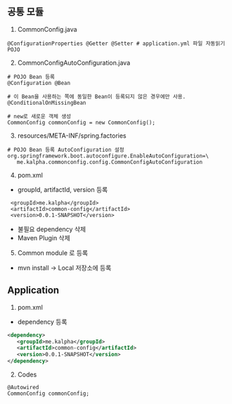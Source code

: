 ## 공통 모듈
1. CommonConfig.java
```text
@ConfigurationProperties @Getter @Setter # application.yml 파일 자동읽기 POJO
```
2. CommonConfigAutoConfiguration.java
```text   
# POJO Bean 등록
@Configuration @Bean 

# 이 Bean을 사용하는 쪽에 동일한 Bean이 등록되지 않은 경우에만 사용.
@ConditionalOnMissingBean

# new로 새로운 객체 생성
CommonConfig commonConfig = new CommonConfig();
```
3. resources/META-INF/spring.factories
```properties
# POJO Bean 등록 AutoConfiguration 설정
org.springframework.boot.autoconfigure.EnableAutoConfiguration=\
   me.kalpha.commonconfig.config.CommonConfigAutoConfiguration
```
4. pom.xml
* groupId, artifactId, version 등록
```text
 <groupId>me.kalpha</groupId>
 <artifactId>common-config</artifactId>
 <version>0.0.1-SNAPSHOT</version>
```
* 불필요 dependency 삭제
* Maven Plugin 삭제
5. Common module 로 등록
* mvn install -> Local 저장소에 등록

## Application
1. pom.xml
* dependency 등록
```xml
<dependency>
   <groupId>me.kalpha</groupId>
   <artifactId>common-config</artifactId>
   <version>0.0.1-SNAPSHOT</version>
</dependency>
```   
2. Codes
```text
@Autowired
CommonConfig commonConfig;
```